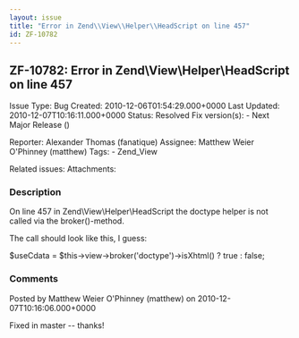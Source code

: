 ```yaml
---
layout: issue
title: "Error in Zend\\View\\Helper\\HeadScript on line 457"
id: ZF-10782
---
```


ZF-10782: Error in Zend\\View\\Helper\\HeadScript on line 457
-------------------------------------------------------------

 Issue Type: Bug Created: 2010-12-06T01:54:29.000+0000 Last Updated: 2010-12-07T10:16:11.000+0000 Status: Resolved Fix version(s): - Next Major Release ()

 Reporter:  Alexander Thomas (fanatique)  Assignee:  Matthew Weier O'Phinney (matthew)  Tags: - Zend\_View

 Related issues:
 Attachments:
### Description

On line 457 in Zend\\View\\Helper\\HeadScript the doctype helper is not called via the broker()-method.

The call should look like this, I guess:

$useCdata = $this->view->broker('doctype')->isXhtml() ? true : false;





### Comments

Posted by Matthew Weier O'Phinney (matthew) on 2010-12-07T10:16:06.000+0000

Fixed in master -- thanks!
